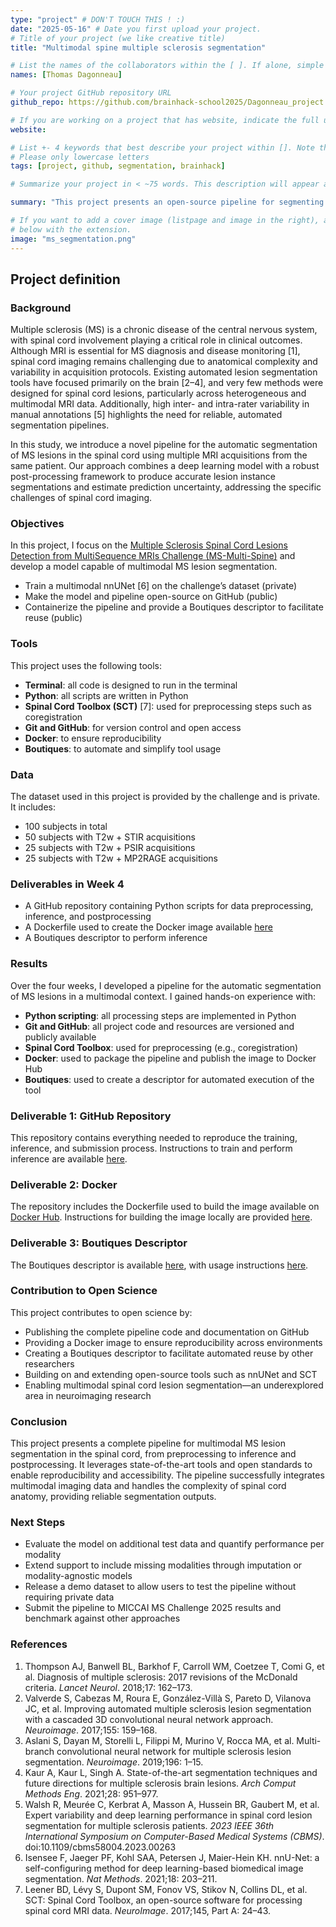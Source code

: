 ```yaml
---
type: "project" # DON'T TOUCH THIS ! :)
date: "2025-05-16" # Date you first upload your project.
# Title of your project (we like creative title)
title: "Multimodal spine multiple sclerosis segmentation"

# List the names of the collaborators within the [ ]. If alone, simple put your name within []
names: [Thomas Dagonneau]

# Your project GitHub repository URL
github_repo: https://github.com/brainhack-school2025/Dagonneau_project

# If you are working on a project that has website, indicate the full url including "https://" below or leave it empty.
website:

# List +- 4 keywords that best describe your project within []. Note that the project summary also involves a number of key words. Those are listed on top of the [github repository](https://github.com/PSY6983-2021/project_template), click `manage topics`.
# Please only lowercase letters
tags: [project, github, segmentation, brainhack]

# Summarize your project in < ~75 words. This description will appear at the top of your page and on the list page with other projects..

summary: "This project presents an open-source pipeline for segmenting multiple sclerosis lesions in the spinal cord using multimodal MRI data. Built for the MS-Multi-Spine Challenge, it combines nnUNet, the Spinal Cord Toolbox, Docker, and Boutiques for reproducibility and ease of use. The pipeline includes preprocessing, inference, and post-processing steps, and is packaged with full documentation and containerization to support future research and clinical applications in spinal cord imaging."

# If you want to add a cover image (listpage and image in the right), add it to your directory and indicate the name
# below with the extension.
image: "ms_segmentation.png"
---
```

<!-- This is an html comment and this won't appear in the rendered page. You are now editing the "content" area, the core of your description. Everything that you can do in markdown is allowed below. We added a couple of comments to guide your through documenting your progress. -->


## Project definition

### Background

Multiple sclerosis (MS) is a chronic disease of the central nervous system, with spinal cord involvement playing a critical role in clinical outcomes. Although MRI is essential for MS diagnosis and disease monitoring [1], spinal cord imaging remains challenging due to anatomical complexity and variability in acquisition protocols. Existing automated lesion segmentation tools have focused primarily on the brain [2–4], and very few methods were designed for spinal cord lesions, particularly across heterogeneous and multimodal MRI data. Additionally, high inter- and intra-rater variability in manual annotations [5] highlights the need for reliable, automated segmentation pipelines.

In this study, we introduce a novel pipeline for the automatic segmentation of MS lesions in the spinal cord using multiple MRI acquisitions from the same patient. Our approach combines a deep learning model with a robust post-processing framework to produce accurate lesion instance segmentations and estimate prediction uncertainty, addressing the specific challenges of spinal cord imaging.

### Objectives

In this project, I focus on the [Multiple Sclerosis Spinal Cord Lesions Detection from MultiSequence MRIs Challenge (MS-Multi-Spine)](https://zenodo.org/records/14051168) and develop a model capable of multimodal MS lesion segmentation.

- Train a multimodal nnUNet [6] on the challenge’s dataset (private)  
- Make the model and pipeline open-source on GitHub (public)  
- Containerize the pipeline and provide a Boutiques descriptor to facilitate reuse (public)  

### Tools

This project uses the following tools:

- **Terminal**: all code is designed to run in the terminal  
- **Python**: all scripts are written in Python  
- **Spinal Cord Toolbox (SCT)** [7]: used for preprocessing steps such as coregistration  
- **Git and GitHub**: for version control and open access  
- **Docker**: to ensure reproducibility  
- **Boutiques**: to automate and simplify tool usage  

### Data

The dataset used in this project is provided by the challenge and is private. It includes:

- 100 subjects in total  
- 50 subjects with T2w + STIR acquisitions  
- 25 subjects with T2w + PSIR acquisitions  
- 25 subjects with T2w + MP2RAGE acquisitions  

### Deliverables in Week 4

- A GitHub repository containing Python scripts for data preprocessing, inference, and postprocessing  
- A Dockerfile used to create the Docker image available [here](https://hub.docker.com/repository/docker/tomdag25/ms-seg-challenge2025-multimodal/general)  
- A Boutiques descriptor to perform inference  

### Results

Over the four weeks, I developed a pipeline for the automatic segmentation of MS lesions in a multimodal context. I gained hands-on experience with:

- **Python scripting**: all processing steps are implemented in Python  
- **Git and GitHub**: all project code and resources are versioned and publicly available  
- **Spinal Cord Toolbox**: used for preprocessing (e.g., coregistration)  
- **Docker**: used to package the pipeline and publish the image to Docker Hub  
- **Boutiques**: used to create a descriptor for automated execution of the tool  

### Deliverable 1: GitHub Repository

This repository contains everything needed to reproduce the training, inference, and submission process. Instructions to train and perform inference are available [here](multimodal-model/training-and-inference-script).

### Deliverable 2: Docker

The repository includes the Dockerfile used to build the image available on [Docker Hub](https://hub.docker.com/repository/docker/tomdag25/ms-seg-challenge2025-multimodal/general). Instructions for building the image locally are provided [here](multimodal-model/docker).

### Deliverable 3: Boutiques Descriptor

The Boutiques descriptor is available [here](multimodal-model/docker/miccai2025_challenge_descriptor_neuropoly_multimodal.json), with usage instructions [here](multimodal-model/docker).

### Contribution to Open Science

This project contributes to open science by:

- Publishing the complete pipeline code and documentation on GitHub  
- Providing a Docker image to ensure reproducibility across environments  
- Creating a Boutiques descriptor to facilitate automated reuse by other researchers  
- Building on and extending open-source tools such as nnUNet and SCT  
- Enabling multimodal spinal cord lesion segmentation—an underexplored area in neuroimaging research  

### Conclusion

This project presents a complete pipeline for multimodal MS lesion segmentation in the spinal cord, from preprocessing to inference and postprocessing. It leverages state-of-the-art tools and open standards to enable reproducibility and accessibility. The pipeline successfully integrates multimodal imaging data and handles the complexity of spinal cord anatomy, providing reliable segmentation outputs.

### Next Steps

- Evaluate the model on additional test data and quantify performance per modality  
- Extend support to include missing modalities through imputation or modality-agnostic models  
- Release a demo dataset to allow users to test the pipeline without requiring private data  
- Submit the pipeline to MICCAI MS Challenge 2025 results and benchmark against other approaches  

### References

1. Thompson AJ, Banwell BL, Barkhof F, Carroll WM, Coetzee T, Comi G, et al. Diagnosis of multiple sclerosis: 2017 revisions of the McDonald criteria. *Lancet Neurol*. 2018;17: 162–173.  
2. Valverde S, Cabezas M, Roura E, González-Villà S, Pareto D, Vilanova JC, et al. Improving automated multiple sclerosis lesion segmentation with a cascaded 3D convolutional neural network approach. *Neuroimage*. 2017;155: 159–168.  
3. Aslani S, Dayan M, Storelli L, Filippi M, Murino V, Rocca MA, et al. Multi-branch convolutional neural network for multiple sclerosis lesion segmentation. *Neuroimage*. 2019;196: 1–15.  
4. Kaur A, Kaur L, Singh A. State-of-the-art segmentation techniques and future directions for multiple sclerosis brain lesions. *Arch Comput Methods Eng*. 2021;28: 951–977.  
5. Walsh R, Meurée C, Kerbrat A, Masson A, Hussein BR, Gaubert M, et al. Expert variability and deep learning performance in spinal cord lesion segmentation for multiple sclerosis patients. *2023 IEEE 36th International Symposium on Computer-Based Medical Systems (CBMS)*. doi:10.1109/cbms58004.2023.00263  
6. Isensee F, Jaeger PF, Kohl SAA, Petersen J, Maier-Hein KH. nnU-Net: a self-configuring method for deep learning-based biomedical image segmentation. *Nat Methods*. 2021;18: 203–211.  
7. Leener BD, Lévy S, Dupont SM, Fonov VS, Stikov N, Collins DL, et al. SCT: Spinal Cord Toolbox, an open-source software for processing spinal cord MRI data. *NeuroImage*. 2017;145, Part A: 24–43.  
